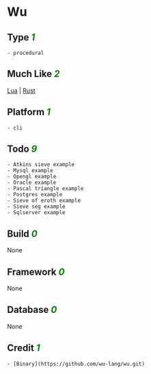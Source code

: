 # Wu

## Type <i style='color:green;'>1</i>
	- procedural
## Much Like <i style='color:green;'>2</i>
[Lua](LUA.md) | [Rust](RUST.md)
## Platform <i style='color:green;'>1</i>
	- cli
## Todo <i style='color:green;'>9</i>
	- Atkins sieve example
	- Mysql example
	- Opengl example
	- Oracle example
	- Pascal triangle example
	- Postgres example
	- Sieve of eroth example
	- Sieve seg example
	- Sqlserver example
## Build <i style='color:green;'>0</i>
None
## Framework <i style='color:green;'>0</i>
None
## Database <i style='color:green;'>0</i>
None
## Credit <i style='color:green;'>1</i>
	- [Binary](https://github.com/wu-lang/wu.git)